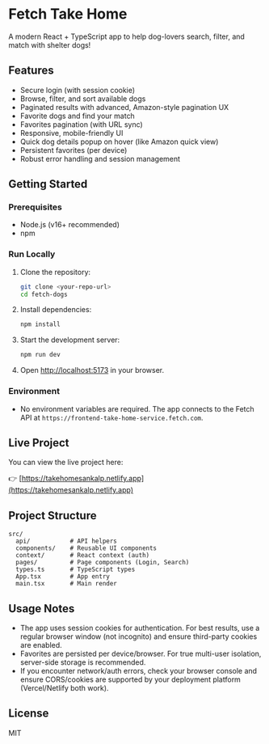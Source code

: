 # Fetch Take Home

A modern React + TypeScript app to help dog-lovers search, filter, and match with shelter dogs!

## Features
- Secure login (with session cookie)
- Browse, filter, and sort available dogs
- Paginated results with advanced, Amazon-style pagination UX
- Favorite dogs and find your match
- Favorites pagination (with URL sync)
- Responsive, mobile-friendly UI
- Quick dog details popup on hover (like Amazon quick view)
- Persistent favorites (per device)
- Robust error handling and session management

## Getting Started

### Prerequisites
- Node.js (v16+ recommended)
- npm

### Run Locally
1. Clone the repository:
   ```sh
   git clone <your-repo-url>
   cd fetch-dogs
   ```
2. Install dependencies:
   ```sh
   npm install
   ```
3. Start the development server:
   ```sh
   npm run dev
   ```
4. Open [http://localhost:5173](http://localhost:5173) in your browser.

### Environment
- No environment variables are required. The app connects to the Fetch API at `https://frontend-take-home-service.fetch.com`.

## Live Project

You can view the live project here:

👉 [https://takehomesankalp.netlify.app](https://takehomesankalp.netlify.app)

## Project Structure
```
src/
  api/           # API helpers
  components/    # Reusable UI components
  context/       # React context (auth)
  pages/         # Page components (Login, Search)
  types.ts       # TypeScript types
  App.tsx        # App entry
  main.tsx       # Main render
```

## Usage Notes
- The app uses session cookies for authentication. For best results, use a regular browser window (not incognito) and ensure third-party cookies are enabled.
- Favorites are persisted per device/browser. For true multi-user isolation, server-side storage is recommended.
- If you encounter network/auth errors, check your browser console and ensure CORS/cookies are supported by your deployment platform (Vercel/Netlify both work).

## License
MIT

